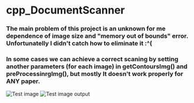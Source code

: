 # cpp_DocumentScanner
### The main problem of this project is an unknown for me dependence of image size and "memory out of bounds" error. Unfortunatelly I didn't catch how to eliminate it :^(
### In some cases we can achieve a correct scaning by setting another parameters (for each image) in getContoursImg() and preProcessinrgImg(), but mostly It doesn't work properly for ANY paper.
<image src="/CppDocScanner/test1_img.jpg" alt="Test image">
<image src="/CppDocScanner/ScannedDocument.jpg" alt="Test image output">
